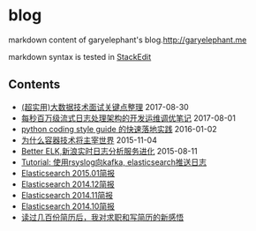 blog
====

markdown content of garyelephant's blog.http://garyelephant.me

markdown syntax is tested in [StackEdit](https://stackedit.io/)


Contents
---
* [(超实用)大数据技术面试关键点整理](./notes/bigdata_stack.md) 2017-08-30
* [每秒百万级流式日志处理架构的开发运维调优笔记]() 2017-08-01
* [python coding style guide 的快速落地实践](./python_coding_style_guide_practice.md) 2016-01-02
* [为什么容器技术将主宰世界](./container_will_rule_the_world.md) 2015-11-04
* [Better ELK,新浪实时日志分析服务进化](./better_elk_in_sina.md) 2015-08-11
* [Tutorial: 使用rsyslog向kafka, elasticsearch推送日志](./power_rsyslog_with_kafka_es.md)
* [Elasticsearch 2015.01简报](./elasticsearch_brief.2015.01.md)
* [Elasticsearch 2014.12简报](./elasticsearch_brief.2014.12.md)
* [Elasticsearch 2014.11简报](./elasticsearch_brief.2014.11.md)
* [Elasticsearch 2014.10简报](./elasticsearch_brief.2014.10.md)
* [读过几百份简历后，我对求职和写简历的新感悟](./new_thoughts_of_career_and_resume.md)
